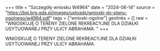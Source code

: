 +++
title = "Szczegóły wniosku W4964"
date = "2024-06-14"
source = "https://bip.brg.gda.pl/images/uploads/wnioski-do-planu-ogolnego/w4964.pdf"
tags = ["wnioski-ogolne"]
geolinks = []
raw = "WNIOSKUJĘ O TERENY ZIELONE REKREACYJNE DLA DZIAŁKI USYTUOWANEJ PRZY ULICY ABRAHAMA. "
+++

WNIOSKUJĘ O TERENY ZIELONE REKREACYJNE DLA DZIAŁKI USYTUOWANEJ PRZY
ULICY ABRAHAMA.



